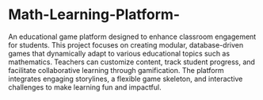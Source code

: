 # Math-Learning-Platform-

An educational game platform designed to enhance classroom engagement for students. This project focuses on creating modular, database-driven games that dynamically adapt to various educational topics such as mathematics. Teachers can customize content, track student progress, and facilitate collaborative learning through gamification. The platform integrates engaging storylines, a flexible game skeleton, and interactive challenges to make learning fun and impactful.
